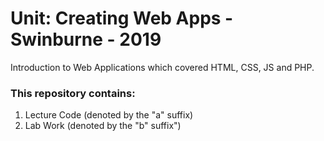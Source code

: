 # Unit: Creating Web Apps - Swinburne - 2019
Introduction to Web Applications which covered HTML, CSS, JS and PHP.


<h3> This repository contains: </h3>
<ol>
 <li> Lecture Code (denoted by the "a" suffix) </li>
 <li> Lab Work (denoted by the "b" suffix") </li>
</ol>


